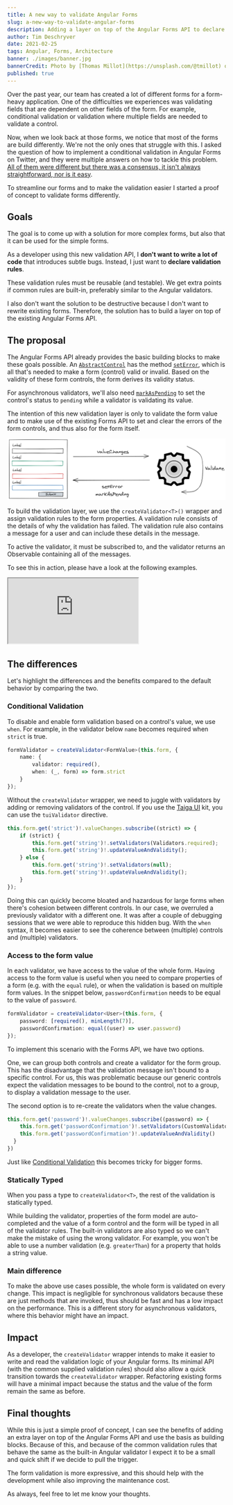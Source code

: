 ```yaml
---
title: A new way to validate Angular Forms
slug: a-new-way-to-validate-angular-forms
description: Adding a layer on top of the Angular Forms API to declare useful and readable form validators
author: Tim Deschryver
date: 2021-02-25
tags: Angular, Forms, Architecture
banner: ./images/banner.jpg
bannerCredit: Photo by [Thomas Millot](https://unsplash.com/@tmillot) on [Unsplash](https://unsplash.com)
published: true
---
```


Over the past year, our team has created a lot of different forms for a form-heavy application.
One of the difficulties we experiences was validating fields that are dependent on other fields of the form.
For example, conditional validation or validation where multiple fields are needed to validate a control.

Now, when we look back at those forms, we notice that most of the forms are build differently.
We're not the only ones that struggle with this. I asked the question of how to implement a conditional validation in Angular Forms on Twitter, and they were multiple answers on how to tackle this problem. [All of them were different but there was a consensus, it isn't always straightforward, nor is it easy](https://twitter.com/tim_deschryver/status/1360597421340979206).

To streamline our forms and to make the validation easier I started a proof of concept to validate forms differently.

## Goals

The goal is to come up with a solution for more complex forms, but also that it can be used for the simple forms.

As a developer using this new validation API, I **don't want to write a lot of code** that introduces subtle bugs. Instead, I just want to **declare validation rules**.

These validation rules must be reusable (and testable). We get extra points if common rules are built-in, preferably similar to the Angular validators.

I also don't want the solution to be destructive because I don't want to rewrite existing forms.
Therefore, the solution has to build a layer on top of the existing Angular Forms API.

## The proposal

The Angular Forms API already provides the basic building blocks to make these goals possible.
An [`AbstractControl`](https://angular.io/api/forms/AbstractControl) has the method [`setError`](https://angular.io/api/forms/AbstractControl#setErrors), which is all that's needed to make a form (control) valid or invalid.
Based on the validity of these form controls, the form derives its validity status.

For asynchronous validators, we'll also need [`markAsPending`](https://angular.io/api/forms/AbstractControl#markaspending) to set the control's status to `pending` while a validator is validating its value.

The intention of this new validation layer is only to validate the form value and to make use of the existing Forms API to set and clear the errors of the form controls, and thus also for the form itself.

![On a value change of the form, the validation is triggered and errors are set on the control when needed](./images/validate.png)

To build the validation layer, we use the `createValidator<T>()` wrapper and assign validation rules to the form properties. A validation rule consists of the details of why the validation has failed. The validation rule also contains a message for a user and can include these details in the message.

To active the validator, it must be subscribed to, and the validator returns an Observable containing all of the messages.

To see this in action, please have a look at the following examples.

<iframe src="https://stackblitz.com/edit/create-validator-poc?ctl=1&embed=1&file=src/app/user-form/user-form.component.ts" title="create-validator-poc" loading="lazy"></iframe>

## The differences

Let's highlight the differences and the benefits compared to the default behavior by comparing the two.

### Conditional Validation

To disable and enable form validation based on a control's value, we use `when`.
For example, in the validator below `name` becomes required when `strict` is true.

```ts
formValidator = createValidator<FormValue>(this.form, {
	name: {
		validator: required(),
		when: (_, form) => form.strict
	}
});
```

Without the `createValidator` wrapper, we need to juggle with validators by adding or removing validators of the control.
If you use the [Taiga UI](https://taiga-ui.dev/) kit, you can use the `tuiValidator` directive.

```ts
this.form.get('strict')!.valueChanges.subscribe((strict) => {
	if (strict) {
		this.form.get('string')!.setValidators(Validators.required);
		this.form.get('string')!.updateValueAndValidity();
	} else {
		this.form.get('string')!.setValidators(null);
		this.form.get('string')!.updateValueAndValidity();
	}
});
```

Doing this can quickly become bloated and hazardous for large forms when there's cohesion between different controls.
In our case, we overruled a previously validator with a different one. It was after a couple of debugging sessions that we were able to reproduce this hidden bug.
With the `when` syntax, it becomes easier to see the coherence between (multiple) controls and (multiple) validators.

### Access to the form value

In each validator, we have access to the value of the whole form.
Having access to the form value is useful when you need to compare properties of a form (e.g. with the `equal` rule), or when the validation is based on multiple form values.
In the snippet below, `passwordConfirmation` needs to be equal to the value of `password`.

```ts
formValidator = createValidator<User>(this.form, {
	password: [required(), minLength(7)],
	passwordConfirmation: equal((user) => user.password)
});
```

To implement this scenario with the Forms API, we have two options.

One, we can group both controls and create a validator for the form group. This has the disadvantage that the validation message isn't bound to a specific control. For us, this was problematic because our generic controls expect the validation messages to be bound to the control, not to a group, to display a validation message to the user.

The second option is to re-create the validators when the value changes.

```ts
this.form.get('password')!.valueChanges.subscribe((password) => {
    this.form.get('passwordConfirmation')!.setValidators(CustomValidators.equal(password))
    this.form.get('passwordConfirmation')!.updateValueAndValidity()
  }
})
```

Just like [Conditional Validation](#conditional-validation) this becomes tricky for bigger forms.

### Statically Typed

When you pass a type to `createValidator<T>`, the rest of the validation is statically typed.

While building the validator, properties of the form model are auto-completed and the value of a form control and the form will be typed in all of the validator rules. The built-in validators are also typed so we can't make the mistake of using the wrong validator.
For example, you won't be able to use a number validation (e.g. `greaterThan`) for a property that holds a string value.

### Main difference

To make the above use cases possible, the whole form is validated on every change.
This impact is negligible for synchronous validators because these are just methods that are invoked, thus should be fast and has a low impact on the performance.
This is a different story for asynchronous validators, where this behavior might have an impact.

## Impact

As a developer, the `createValidator` wrapper intends to make it easier to write and read the validation logic of your Angular forms.
Its minimal API (with the common supplied validation rules) should also allow a quick transition towards the `createValidator` wrapper.
Refactoring existing forms will have a minimal impact because the status and the value of the form remain the same as before.

## Final thoughts

While this is just a simple proof of concept, I can see the benefits of adding an extra layer on top of the Angular Forms API and use the basis as building blocks. Because of this, and because of the common validation rules that behave the same as the built-in Angular validator I expect it to be a small and quick shift if we decide to pull the trigger.

The form validation is more expressive, and this should help with the development while also improving the maintenance cost.

As always, feel free to let me know your thoughts.
